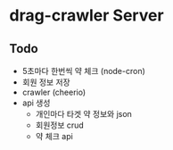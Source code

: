 # drag-crawler Server

## Todo

- 5초마다 한번씩 약 체크 (node-cron)
- 회원 정보 저장
- crawler (cheerio)
- api 생성
  - 개인마다 타겟 약 정보와 json
  - 회원정보 crud
  - 약 체크 api
